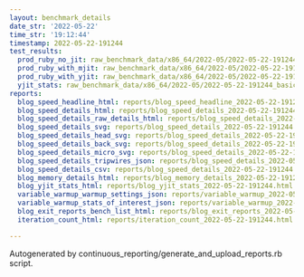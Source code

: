 ```yaml
---
layout: benchmark_details
date_str: '2022-05-22'
time_str: '19:12:44'
timestamp: 2022-05-22-191244
test_results:
  prod_ruby_no_jit: raw_benchmark_data/x86_64/2022-05/2022-05-22-191244_basic_benchmark_prod_ruby_no_jit.json
  prod_ruby_with_mjit: raw_benchmark_data/x86_64/2022-05/2022-05-22-191244_basic_benchmark_prod_ruby_with_mjit.json
  prod_ruby_with_yjit: raw_benchmark_data/x86_64/2022-05/2022-05-22-191244_basic_benchmark_prod_ruby_with_yjit.json
  yjit_stats: raw_benchmark_data/x86_64/2022-05/2022-05-22-191244_basic_benchmark_yjit_stats.json
reports:
  blog_speed_headline_html: reports/blog_speed_headline_2022-05-22-191244.html
  blog_speed_details_html: reports/blog_speed_details_2022-05-22-191244.html
  blog_speed_details_raw_details_html: reports/blog_speed_details_2022-05-22-191244.raw_details.html
  blog_speed_details_svg: reports/blog_speed_details_2022-05-22-191244.svg
  blog_speed_details_head_svg: reports/blog_speed_details_2022-05-22-191244.head.svg
  blog_speed_details_back_svg: reports/blog_speed_details_2022-05-22-191244.back.svg
  blog_speed_details_micro_svg: reports/blog_speed_details_2022-05-22-191244.micro.svg
  blog_speed_details_tripwires_json: reports/blog_speed_details_2022-05-22-191244.tripwires.json
  blog_speed_details_csv: reports/blog_speed_details_2022-05-22-191244.csv
  blog_memory_details_html: reports/blog_memory_details_2022-05-22-191244.html
  blog_yjit_stats_html: reports/blog_yjit_stats_2022-05-22-191244.html
  variable_warmup_warmup_settings_json: reports/variable_warmup_2022-05-22-191244.warmup_settings.json
  variable_warmup_stats_of_interest_json: reports/variable_warmup_2022-05-22-191244.stats_of_interest.json
  blog_exit_reports_bench_list_html: reports/blog_exit_reports_2022-05-22-191244.bench_list.html
  iteration_count_html: reports/iteration_count_2022-05-22-191244.html

---
```

Autogenerated by continuous_reporting/generate_and_upload_reports.rb script.
